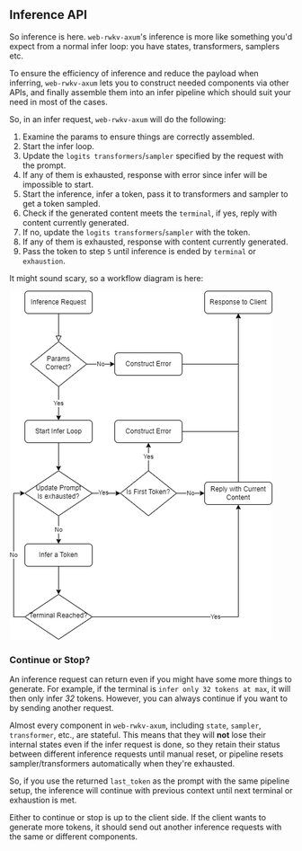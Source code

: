 #

## Inference API

So inference is here. `web-rwkv-axum`'s inference is more like something you'd expect from a normal infer loop: you have states, transformers, samplers etc.

To ensure the efficiency of inference and reduce the payload when inferring, `web-rwkv-axum` lets you to construct needed components via other APIs, and finally assemble them into an infer pipeline which should suit your need in most of the cases.

So, in an infer request, `web-rwkv-axum` will do the following:

1. Examine the params to ensure things are correctly assembled.
2. Start the infer loop.
3. Update the `logits transformers`/`sampler` specified by the request with the prompt.
4. If any of them is exhausted, response with error since infer will be impossible to start.
5. Start the inference, infer a token, pass it to transformers and sampler to get a token sampled.
6. Check if the generated content meets the `terminal`, if yes, reply with content currently generated.
7. If no, update the `logits transformers`/`sampler` with the token.
8. If any of them is exhausted, response with content currently generated.
9. Pass the token to step `5` until inference is ended by `terminal` or `exhaustion`.

It might sound scary, so a workflow diagram is here:

![image](workflow.png)

### Continue or Stop?

An inference request can return even if you might have some more things to generate. For example, if the terminal is `infer only 32 tokens at max`, it will then only infer *32* tokens. However, you can always continue if you want to by sending another request.

Almost every component in `web-rwkv-axum`, including `state`, `sampler`, `transformer`, etc., are stateful. This means that they will **not** lose their internal states even if the infer request is done, so they retain their status between different inference requests until manual reset, or pipeline resets sampler/transformers automatically when they're exhausted.

So, if you use the returned `last_token` as the prompt with the same pipeline setup, the inference will continue with previous context until next terminal or exhaustion is met.

Either to continue or stop is up to the client side. If the client wants to generate more tokens, it should send out another inference requests with the same or different components.
